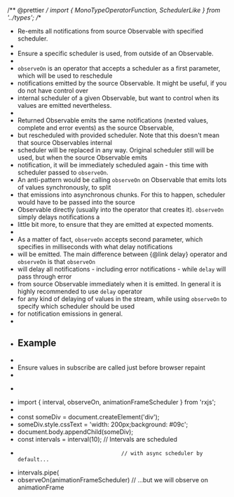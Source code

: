 /** @prettier */
import { MonoTypeOperatorFunction, SchedulerLike } from '../types';
/**
 * Re-emits all notifications from source Observable with specified scheduler.
 *
 * <span class="informal">Ensure a specific scheduler is used, from outside of an Observable.</span>
 *
 * `observeOn` is an operator that accepts a scheduler as a first parameter, which will be used to reschedule
 * notifications emitted by the source Observable. It might be useful, if you do not have control over
 * internal scheduler of a given Observable, but want to control when its values are emitted nevertheless.
 *
 * Returned Observable emits the same notifications (nexted values, complete and error events) as the source Observable,
 * but rescheduled with provided scheduler. Note that this doesn't mean that source Observables internal
 * scheduler will be replaced in any way. Original scheduler still will be used, but when the source Observable emits
 * notification, it will be immediately scheduled again - this time with scheduler passed to `observeOn`.
 * An anti-pattern would be calling `observeOn` on Observable that emits lots of values synchronously, to split
 * that emissions into asynchronous chunks. For this to happen, scheduler would have to be passed into the source
 * Observable directly (usually into the operator that creates it). `observeOn` simply delays notifications a
 * little bit more, to ensure that they are emitted at expected moments.
 *
 * As a matter of fact, `observeOn` accepts second parameter, which specifies in milliseconds with what delay notifications
 * will be emitted. The main difference between {@link delay} operator and `observeOn` is that `observeOn`
 * will delay all notifications - including error notifications - while `delay` will pass through error
 * from source Observable immediately when it is emitted. In general it is highly recommended to use `delay` operator
 * for any kind of delaying of values in the stream, while using `observeOn` to specify which scheduler should be used
 * for notification emissions in general.
 *
 * ## Example
 *
 * Ensure values in subscribe are called just before browser repaint
 *
 * ```ts
 * import { interval, observeOn, animationFrameScheduler } from 'rxjs';
 *
 * const someDiv = document.createElement('div');
 * someDiv.style.cssText = 'width: 200px;background: #09c';
 * document.body.appendChild(someDiv);
 * const intervals = interval(10);      // Intervals are scheduled
 *                                      // with async scheduler by default...
 * intervals.pipe(
 *   observeOn(animationFrameScheduler) // ...but we will observe on animationFrame
 